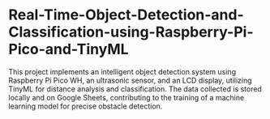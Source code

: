 # Real-Time-Object-Detection-and-Classification-using-Raspberry-Pi-Pico-and-TinyML
This project implements an intelligent object detection system using Raspberry Pi Pico WH, an ultrasonic sensor, and an LCD  display, utilizing TinyML for distance analysis and classification. The data collected is stored locally and on Google Sheets,  contributing to the training of a machine learning model for precise obstacle detection.
